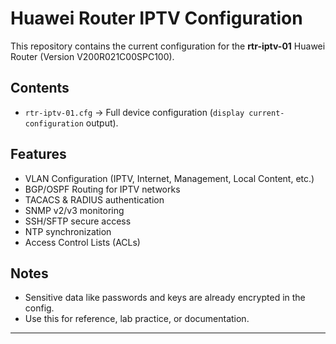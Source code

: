 # Huawei Router IPTV Configuration

This repository contains the current configuration for the **rtr-iptv-01** Huawei Router (Version V200R021C00SPC100).

## Contents
- `rtr-iptv-01.cfg` → Full device configuration (`display current-configuration` output).

## Features
- VLAN Configuration (IPTV, Internet, Management, Local Content, etc.)
- BGP/OSPF Routing for IPTV networks
- TACACS & RADIUS authentication
- SNMP v2/v3 monitoring
- SSH/SFTP secure access
- NTP synchronization
- Access Control Lists (ACLs)

## Notes
- Sensitive data like passwords and keys are already encrypted in the config.
- Use this for reference, lab practice, or documentation.

---
